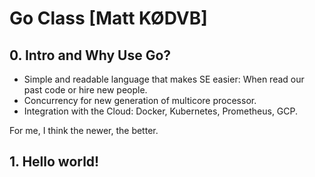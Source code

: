 # Go Class \[Matt KØDVB]

## 0. Intro and Why Use Go?

* Simple and readable language that makes SE easier: When read our past code or hire new people.
* Concurrency for new generation of multicore processor.
* Integration with the Cloud: Docker, Kubernetes, Prometheus, GCP.

For me, I think the newer, the better.

## 1. Hello world!
